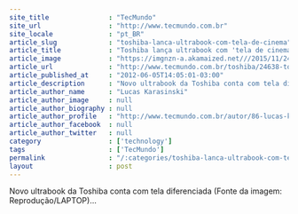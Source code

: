 ```yaml
---
site_title               : "TecMundo"
site_url                 : "http://www.tecmundo.com.br"
site_locale              : "pt_BR"
article_slug             : "toshiba-lanca-ultrabook-com-tela-de-cinema"
article_title            : "Toshiba lança ultrabook com 'tela de cinema'"
article_image            : "https://imgnzn-a.akamaized.net///2015/11/24/24145940902342-t1200x480.jpg"
article_url              : "http://www.tecmundo.com.br/toshiba/24638-toshiba-lanca-ultrabook-com-tela-de-cinema-.htm"
article_published_at     : "2012-06-05T14:05:01-03:00"
article_description      : "Novo ultrabook da Toshiba conta com tela diferenciada (Fonte da imagem: Reprodução/LAPTOP)..."
article_author_name      : "Lucas Karasinski"
article_author_image     : null
article_author_biography : null
article_author_profile   : "http://www.tecmundo.com.br/autor/86-lucas-karasinski/"
article_author_facebook  : null
article_author_twitter   : null
category                 : ['technology']
tags                     : ['TecMundo']
permalink                : "/:categories/toshiba-lanca-ultrabook-com-tela-de-cinema/"
layout                   : post
---
```


Novo ultrabook da Toshiba conta com tela diferenciada (Fonte da imagem: Reprodução/LAPTOP)...
